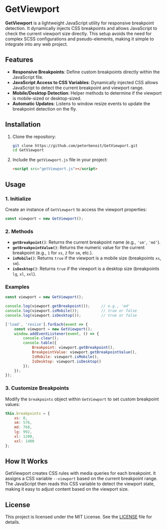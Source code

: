 
# GetViewport

**GetViewport** is a lightweight JavaScript utility for responsive breakpoint detection. It dynamically injects CSS breakpoints and allows JavaScript to check the current viewport size directly. This setup avoids the need for complex SCSS configurations and pseudo-elements, making it simple to integrate into any web project.

## Features

- **Responsive Breakpoints**: Define custom breakpoints directly within the JavaScript file.
- **JavaScript Access to CSS Variables**: Dynamically injected CSS allows JavaScript to detect the current breakpoint and viewport range.
- **Mobile/Desktop Detection**: Helper methods to determine if the viewport is mobile-sized or desktop-sized.
- **Automatic Updates**: Listens to window resize events to update the breakpoint detection on the fly.

## Installation

1. Clone the repository:
   ```bash
   git clone https://github.com/peterbenoit/GetViewport.git
   cd GetViewport
   ```

2. Include the `getViewport.js` file in your project:
   ```html
   <script src="getViewport.js"></script>
   ```

## Usage

### 1. Initialize

Create an instance of `GetViewport` to access the viewport properties:

```javascript
const viewport = new GetViewport();
```

### 2. Methods

- **`getBreakpoint()`**: Returns the current breakpoint name (e.g., `'sm'`, `'md'`).
- **`getBreakpointValue()`**: Returns the numeric value for the current breakpoint (e.g., `1` for `xs`, `2` for `sm`, etc.).
- **`isMobile()`**: Returns `true` if the viewport is a mobile size (breakpoints `xs`, `sm`).
- **`isDesktop()`**: Returns `true` if the viewport is a desktop size (breakpoints `lg`, `xl`, `xxl`).

### Examples

```javascript
const viewport = new GetViewport();

console.log(viewport.getBreakpoint());     // e.g., 'md'
console.log(viewport.isMobile());          // true or false
console.log(viewport.isDesktop());         // true or false
```

```javascript
['load', 'resize'].forEach(event => {
	const viewport = new GetViewport();
    window.addEventListener(event, () => {
		console.clear();
        console.table({
            Breakpoint: viewport.getBreakpoint(),
            BreakpointValue: viewport.getBreakpointValue(),
            IsMobile: viewport.isMobile(),
            IsDesktop: viewport.isDesktop()
        });
    });
});
```

### 3. Customize Breakpoints

Modify the `breakpoints` object within `GetViewport` to set custom breakpoint values:

```javascript
this.breakpoints = {
	xs: 0,
	sm: 576,
	md: 768,
	lg: 992,
	xl: 1200,
	xxl: 1400
};
```

## How It Works

GetViewport creates CSS rules with media queries for each breakpoint. It assigns a CSS variable `--viewport` based on the current breakpoint range. The JavaScript then reads this CSS variable to detect the viewport state, making it easy to adjust content based on the viewport size.

## License

This project is licensed under the MIT License. See the [LICENSE](LICENSE) file for details.
